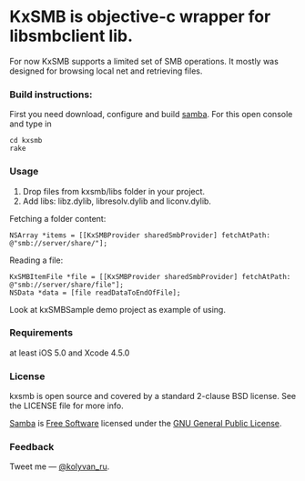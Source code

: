 KxSMB is objective-c wrapper for libsmbclient lib. 
===========================================

For now KxSMB supports a limited set of SMB operations.
It mostly was designed for browsing local net and retrieving files.

### Build instructions:

First you need download, configure and build [samba](http://www.samba.org).
For this open console and type in
	
	cd kxsmb	
	rake

### Usage

1. Drop files from kxsmb/libs folder in your project.
2. Add libs: libz.dylib, libresolv.dylib and liconv.dylib.

Fetching a folder content:

	NSArray *items = [[KxSMBProvider sharedSmbProvider] fetchAtPath: @"smb://server/share/"];

Reading a file:

	KxSMBItemFile *file = [[KxSMBProvider sharedSmbProvider] fetchAtPath: @"smb://server/share/file"];
	NSData *data = [file readDataToEndOfFile];

Look at kxSMBSample demo project as example of using.

### Requirements

at least iOS 5.0 and Xcode 4.5.0

### License

kxsmb is open source and covered by a standard 2-clause BSD license. See the LICENSE file for more info.

[Samba](http://www.samba.org) is [Free Software](http://www.gnu.org/philosophy/free-sw.html) licensed under the [GNU General Public License](http://www.samba.org/samba/docs/GPL.html).

### Feedback

Tweet me — [@kolyvan_ru](http://twitter.com/kolyvan_ru).
